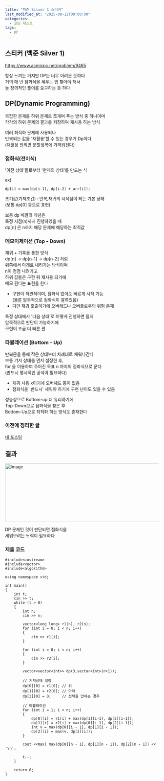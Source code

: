 ```yaml
---
title: "백준 Silver 1 스티커"
last_modified_at: "2025-08-12T09:00:00"
categories:
  - 코딩 테스트
tags:
  - DP
---
```


## 스티커 (백준 Silver 1)
<https://www.acmicpc.net/problem/9465><br>

항상 느끼는 거지만 DP는 너무 어려운 듯하다<br>
거의 매 번 점화식을 세우는 법 찾아야 해서<br>
늘 창의적인 풀이를 요구하는 듯 하다<br>

## DP(Dynamic Programming)
복잡한 문제를 하위 문제로 쪼개며 푸는 방식 중 하나이며<br>
각각의 하위 문제의 결과를 저장하여 재사용 하는 방식<br>

여러 최적화 문제에 사용되나<br>
반복되는 값을 '재활용'할 수 있는 경우가 Dp이다<br>
(재활용 안되면 분할정복에 가까워진다)<br>

### 점화식(전이식)
'이전 상태'들로부터 '현재의 상태'를 만드는 식<br>

ex)<br>

```
dp[i] = max(dp[i-1], dp[i-2] + arr[i]);
```

초기값(기저조건) : 반복,재귀의 시작점이 되는 기본 상태<br>
(보통 dp[0] 등으로 표현)<br>

보통 dp 배열의 개념은<br>
특정 지점(n)까지 진행하였을 때<br>
dp[n] 은 n까지 해당 문제에 해당하는 최적값<br>


### 메모이제이션 (Top - Down)
재귀 + 기록을 통한 방식<br>
dp[n] -> dp[n-1] -> dp[n-2] 처럼<br>
위쪽에서 아래로 내려가는 방식이며<br>
n이 점점 내려가고<br>
하위 값들은 구한 뒤 재사용 되기에<br>
메모 된다는 표현을 한다<br>

- 구현이 직관적이며, 점화식 없이도 빠르게 시작 가능<br>
  (물론 암묵적으로 점화식이 깔려있음)<br>
- 다만 재귀 호출이기에 오버헤드나 오버플로우의 위험 존재<br>

특정 상태에서 '다음 상태'로 어떻게 진행하면 될지<br>
암묵적으로 판단이 가능하기에<br>
구현이 조금 더 빠른 편<br>

### 타뷸레이션 (Bottom - Up)
반복문을 통해 작은 상태부터 차례대로 채워나간다<br>
보통 기저 상태를 먼저 설정한 후,<br>
for 을 이용하여 주어진 목표 n 까지의 점화식으로 푼다<br>
(반드시 명시적인 공식이 필요하다)<br>

- 재귀 사용 x이기에 오버헤드 등이 없음<br>
- 점화식을 '반드시' 세워야 하기에 구현 난이도 있을 수 있음<br>

성능상으로 Bottom-up 더 유리하기에<br>
Top-Down으로 점화식을 찾은 후<br>
Bottom-Up으로 최적화 하는 방식도 존재한다<br>


### 이전에 정리한 글
[내 포스팅](https://hnjog.github.io/%ED%81%AC%EB%9E%98%ED%94%84%ED%86%A4%20%EC%A0%95%EA%B8%80/Week3_DP_Greedy/)

## 결과

<img width="1160" height="191" alt="Image" src="https://github.com/user-attachments/assets/ccafddc1-04ec-471e-a4ce-5b1e8932b0ae" /><br>

DP 문제인 것이 판단되면 점화식을<br>
세워보려는 노력이 필요하다<br>

### 제출 코드

```
#include<iostream>
#include<vector>
#include<algorithm>

using namespace std;

int main()
{
	int t;
	cin >> t;
	while (t > 0)
	{
		int n;
		cin >> n;
		
		vector<long long> r1(n), r2(n);
		for (int i = 0; i < n; i++)
		{
			cin >> r1[i];
		}

		for (int i = 0; i < n; i++)
		{
			cin >> r2[i];
		}

		vector<vector<int>> dp(3,vector<int>(n+1));
		
		// 기저상태 설정
		dp[0][0] = r1[0]; // 위
		dp[1][0] = r2[0]; // 아래
		dp[2][0] = 0;     // 선택을 안하는 경우

		// 타뷸레이션
		for (int i = 1; i < n; i++)
		{
			dp[0][i] = r1[i] + max(dp[1][i-1], dp[2][i-1]);
			dp[1][i] = r2[i] + max(dp[0][i-1], dp[2][i-1]);
			int v = max(dp[0][i - 1], dp[1][i - 1]);
			dp[2][i] = max(v, dp[2][i]);
		}

		cout <<max( max(dp[0][n - 1], dp[1][n - 1]), dp[2][n - 1]) << '\n';

		t--;
	}

	return 0;
}
```